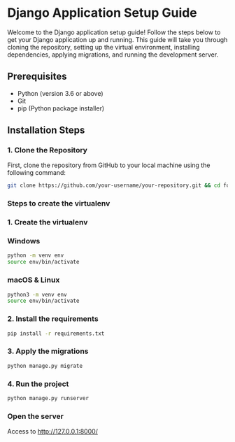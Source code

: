 
# Django Application Setup Guide

Welcome to the Django application setup guide! Follow the steps below to get your Django application up and running. This guide will take you through cloning the repository, setting up the virtual environment, installing dependencies, applying migrations, and running the development server.

## Prerequisites

- Python (version 3.6 or above)
- Git
- pip (Python package installer)

## Installation Steps

### 1. Clone the Repository

First, clone the repository from GitHub to your local machine using the following command:

```bash
git clone https://github.com/your-username/your-repository.git && cd folder
```

### Steps to create the virtualenv
### 1. Create the virtualenv
### Windows
```bash
python -m venv env
source env/bin/activate
```

### macOS & Linux
```bash
python3 -m venv env
source env/bin/activate
```

### 2. Install the requirements
```bash
pip install -r requirements.txt
```

### 3. Apply the migrations
```bash
python manage.py migrate
```

### 4. Run the project
```bash
python manage.py runserver
```

### Open the server
Access to http://127.0.0.1:8000/